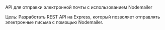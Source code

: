 API для отправки электронной почты с использованием Nodemailer

Цель: Разработать REST API на Express, который позволяет отправлять электронные письма с помощью Nodemailer.
